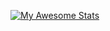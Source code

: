 <!--
### Hi there 👋
-->

[![My Awesome Stats](https://awesome-github-stats.azurewebsites.net/user-stats/Fasjeit?cardType=level&theme=radical&preferLogin=true)](https://github.com/Fasjeit)

<!--
**Fasjeit/Fasjeit** is a ✨ _special_ ✨ repository because its `README.md` (this file) appears on your GitHub profile.

Here are some ideas to get you started:

- 🔭 I’m currently working on ...
- 🌱 I’m currently learning ...
- 👯 I’m looking to collaborate on ...
- 🤔 I’m looking for help with ...
- 💬 Ask me about ...
- 📫 How to reach me: ...
- 😄 Pronouns: ...
- ⚡ Fun fact: ...

